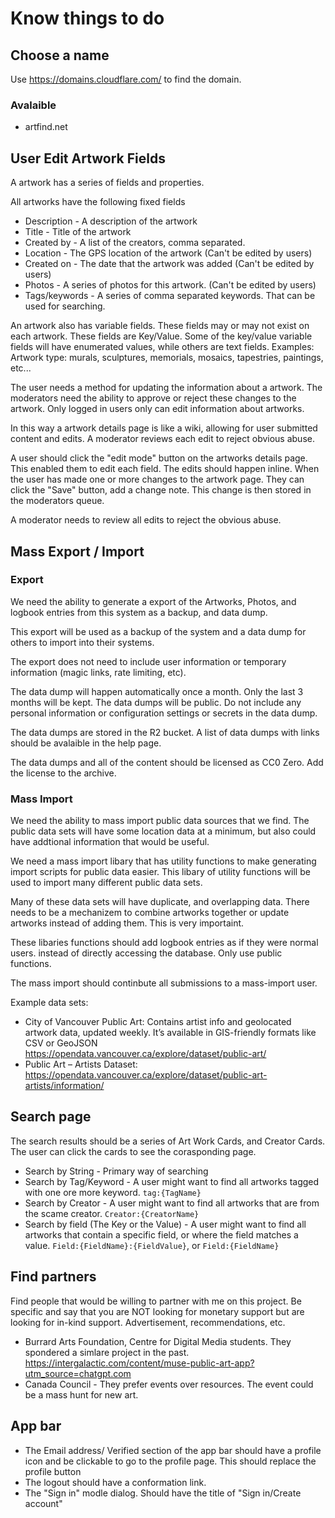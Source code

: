 # Know things to do

## Choose a name

Use https://domains.cloudflare.com/ to find the domain.

### Avalaible

- artfind.net

## User Edit Artwork Fields

A artwork has a series of fields and properties.

All artworks have the following fixed fields

- Description - A description of the artwork
- Title - Title of the artwork
- Created by - A list of the creators, comma separated.
- Location - The GPS location of the artwork (Can't be edited by users)
- Created on - The date that the artwork was added (Can't be edited by users)
- Photos - A series of photos for this artwork. (Can't be edited by users)
- Tags/keywords - A series of comma separated keywords. That can be used for searching.

An artwork also has variable fields. These fields may or may not exist on each artwork. These fields are Key/Value. Some of the key/value variable fields will have enumerated values, while others are text fields. Examples: Artwork type: murals, sculptures, memorials, mosaics, tapestries, paintings, etc...

The user needs a method for updating the information about a artwork. The moderators need the ability to approve or reject these changes to the artwork. Only logged in users only can edit information about artworks.

In this way a artwork details page is like a wiki, allowing for user submitted content and edits. A moderator reviews each edit to reject obvious abuse.

A user should click the "edit mode" button on the artworks details page. This enabled them to edit each field. The edits should happen inline. When the user has made one or more changes to the artwork page. They can click the "Save" button, add a change note. This change is then stored in the moderators queue.

A moderator needs to review all edits to reject the obvious abuse.

## Mass Export / Import
  
### Export

We need the ability to generate a export of the Artworks, Photos, and logbook entries from this system as a backup, and data dump.

This export will be used as a backup of the system and a data dump for others to import into their systems.

The export does not need to include user information or temporary information (magic links, rate limiting, etc).

The data dump will happen automatically once a month. Only the last 3 months will be kept. The data dumps will be public. Do not include any personal information or configuration settings or secrets in the data dump.

The data dumps are stored in the R2 bucket. A list of data dumps with links should be avalaible in the help page.

The data dumps and all of the content should be licensed as CC0 Zero. Add the license to the archive.

### Mass Import

We need the ability to mass import public data sources that we find. The public data sets will have some location data at a minimum, but also could have addtional information that would be useful.

We need a mass import libary that has utility functions to make generating import scripts for public data easier. This libary of utility functions will be used to import many different public data sets.

Many of these data sets will have duplicate, and overlapping data. There needs to be a mechanizem to combine artworks together or update artworks instead of adding them. This is very importaint.

These libaries functions should add logbook entries as if they were normal users. instead of directly accessing the database. Only use public functions.

The mass import should continbute all submissions to a mass-import user.

Example data sets:

- City of Vancouver Public Art: Contains artist info and geolocated artwork data, updated weekly. It’s available in GIS-friendly formats like CSV or GeoJSON https://opendata.vancouver.ca/explore/dataset/public-art/
- Public Art – Artists Dataset: https://opendata.vancouver.ca/explore/dataset/public-art-artists/information/

## Search page

The search results should be a series of Art Work Cards, and Creator Cards. The user can click the cards to see the corasponding page.

- Search by String - Primary way of searching
- Search by Tag/Keyword - A user might want to find all artworks tagged with one ore more keyword. `tag:{TagName}`
- Search by Creator - A user might want to find all artworks that are from the scame creator. `Creator:{CreatorName}`
- Search by field (The Key or the Value) - A user might want to find all artworks that contain a specific field, or where the field matches a value. `Field:{FieldName}:{FieldValue}`, or `Field:{FieldName}`

## Find partners

Find people that would be willing to partner with me on this project. Be specific and say that you are NOT looking for monetary support but are looking for in-kind support. Advertisement, recommendations, etc.

- Burrard Arts Foundation, Centre for Digital Media students. They spondered a simlare project in the past. https://intergalactic.com/content/muse-public-art-app?utm_source=chatgpt.com
- Canada Council - They prefer events over resources. The event could be a mass hunt for new art.

## App bar

- The Email address/ Verified section of the app bar should have a profile icon and be clickable to go to the profile page. This should replace the profile button
- The logout should have a conformation link.
- The "Sign in" modle dialog. Should have the title of "Sign in/Create account"
